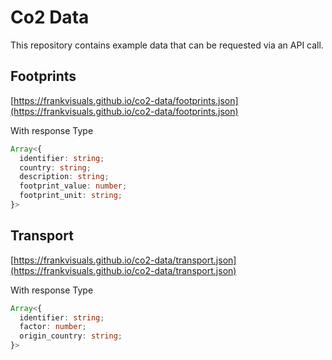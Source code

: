 # Co2 Data

This repository contains example data that can be requested via an API call.

## Footprints

[https://frankvisuals.github.io/co2-data/footprints.json](https://frankvisuals.github.io/co2-data/footprints.json)

With response Type

```ts
Array<{
  identifier: string;
  country: string;
  description: string;
  footprint_value: number;
  footprint_unit: string;
}>
```

## Transport

[https://frankvisuals.github.io/co2-data/transport.json](https://frankvisuals.github.io/co2-data/transport.json)

With response Type

```ts
Array<{
  identifier: string;
  factor: number;
  origin_country: string;
}>
```